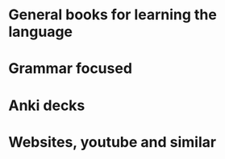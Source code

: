 # General books for learning the language

# Grammar focused 

# Anki decks

# Websites, youtube and similar
